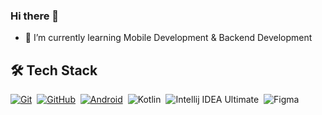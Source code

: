 ### Hi there 👋

- 🌱 I’m currently learning Mobile Development & Backend Development

## 🛠 Tech Stack
  [![Git](https://img.shields.io/badge/Git-%23F05033.svg?style=flat&logo=git&logoColor=white)](https://git-scm.com/)&nbsp;
  [![GitHub](https://img.shields.io/badge/-GitHub-05122A?style=flat&logo=github)](https://github.com/rivaldojuliano/)&nbsp;
  [![Android](https://img.shields.io/badge/Android-3DDC84?style=flat&logo=android&logoColor=white)](https://developers.google.com/profile/u/103666064181095934220)&nbsp;
  ![Kotlin](https://img.shields.io/badge/Kotlin-%230095D5.svg?style=flat&logo=kotlin&logoColor=purple)&nbsp;
  ![Intellij IDEA Ultimate](https://img.shields.io/badge/IntelliJ%20IDEA%20Ultimate-FFFFFF.svg?style=flat&logo=intellij-idea&logoColor=black)&nbsp;
  ![Figma](https://img.shields.io/badge/Figma-FFFFFF.svg?style=flat&logo=figma)&nbsp;
